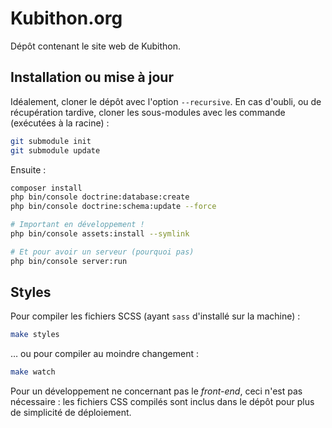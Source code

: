 # Kubithon.org

Dépôt contenant le site web de Kubithon.

## Installation ou mise à jour

Idéalement, cloner le dépôt avec l'option `--recursive`. En cas d'oubli, ou de récupération tardive, cloner les sous-modules avec les commande (exécutées à la racine) :

```bash
git submodule init
git submodule update
```

Ensuite :
```bash
composer install
php bin/console doctrine:database:create
php bin/console doctrine:schema:update --force

# Important en développement !
php bin/console assets:install --symlink

# Et pour avoir un serveur (pourquoi pas)
php bin/console server:run
```

## Styles

Pour compiler les fichiers SCSS (ayant `sass` d'installé sur la machine) : 
```bash
make styles
```
… ou pour compiler au moindre changement : 
```bash
make watch
```

Pour un développement ne concernant pas le _front-end_, ceci n'est pas nécessaire : les fichiers CSS compilés sont inclus dans le dépôt pour plus de simplicité de déploiement.
